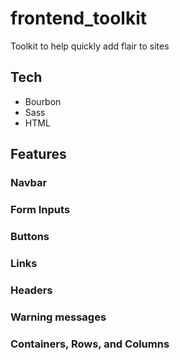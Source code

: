 frontend_toolkit
================

Toolkit to help quickly add flair to sites

## Tech
- Bourbon
- Sass
- HTML

## Features
### Navbar
### Form Inputs
### Buttons
### Links
### Headers
### Warning messages
### Containers, Rows, and Columns
